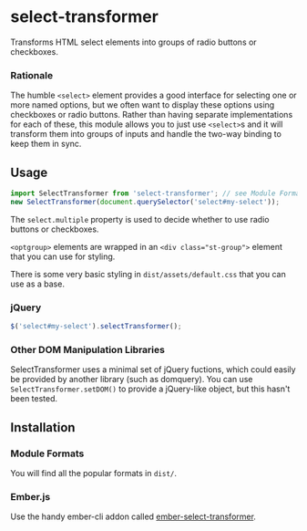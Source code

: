 # select-transformer

Transforms HTML select elements into groups of radio buttons or checkboxes.

### Rationale

The humble `<select>` element provides a good interface for selecting one or more named options, but we often want to display these options using checkboxes or radio buttons. Rather than having separate implementations for each of these, this module allows you to just use `<select>`s and it will transform them into groups of inputs and handle the two-way binding to keep them in sync.

## Usage

```javascript
import SelectTransformer from 'select-transformer'; // see Module Formats below
new SelectTransformer(document.querySelector('select#my-select'));
```

The `select.multiple` property is used to decide whether to use radio buttons or checkboxes.

`<optgroup>` elements are wrapped in an `<div class="st-group">` element that you can use for styling.

There is some very basic styling in `dist/assets/default.css` that you can use as a base.

### jQuery

```javascript
$('select#my-select').selectTransformer();
```

### Other DOM Manipulation Libraries

SelectTransformer uses a minimal set of jQuery fuctions, which could easily be provided by another library (such as domquery). You can use `SelectTransformer.setDOM()` to provide a jQuery-like object, but this hasn't been tested.

## Installation

### Module Formats

You will find all the popular formats in `dist/`.

### Ember.js

Use the handy ember-cli addon called [ember-select-transformer](https://github.com/aexmachina/ember-select-transformer).